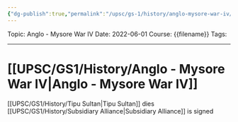 ```yaml
---
{"dg-publish":true,"permalink":"/upsc/gs-1/history/anglo-mysore-war-iv/","dgHomeLink":true,"dgPassFrontmatter":false}
---
```


Topic: Anglo - Mysore War IV
Date: 2022-06-01
Course: {{filename}}
Tags: 

---



# [[UPSC/GS1/History/Anglo - Mysore War IV|Anglo - Mysore War IV]]

[[UPSC/GS1/History/Tipu Sultan|Tipu Sultan]] dies 
[[UPSC/GS1/History/Subsidiary Alliance|Subsidiary Alliance]] is signed